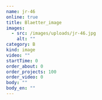 ```yaml
---
name: jr-46
online: true
title: Blaetter_image
images:
  - src: /images/uploads/jr-46.jpg
    alt: ""
category: B
kind: image
video: ""
startTime: 0
order_about: 0
order_projects: 100
order_video: 0
body: ""
body_en: ""
---
```

